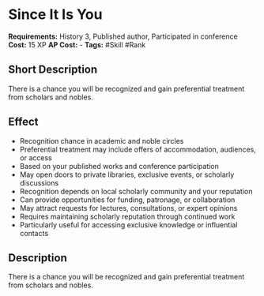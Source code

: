 # Since It Is You

**Requirements:** History 3, Published author, Participated in conference
**Cost:** 15 XP
**AP Cost:** -
**Tags:** #Skill #Rank

## Short Description
There is a chance you will be recognized and gain preferential treatment from scholars and nobles.

## Effect
- Recognition chance in academic and noble circles
- Preferential treatment may include offers of accommodation, audiences, or access
- Based on your published works and conference participation
- May open doors to private libraries, exclusive events, or scholarly discussions
- Recognition depends on local scholarly community and your reputation
- Can provide opportunities for funding, patronage, or collaboration
- May attract requests for lectures, consultations, or expert opinions
- Requires maintaining scholarly reputation through continued work
- Particularly useful for accessing exclusive knowledge or influential contacts

## Description
There is a chance you will be recognized and gain preferential treatment from scholars and nobles.